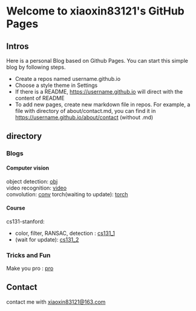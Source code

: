 # Welcome to xiaoxin83121's GitHub Pages

## Intros
Here is a personal Blog based on Github Pages. You can start this simple blog by following steps.
- Create a repos named username.github.io
- Choose a style theme in Settings
- If there is a README, https://username.github.io will direct with the content of README
- To add new pages, create new markdown file in repos. For example, a file with directory of about/contact.md, you can find it in https://username.github.io/about/contact  (without .md)

## directory

### Blogs

#### Computer vision
object detection: [obj](https://xiaoxin83121.github.io/blog/object_detection/)  
video recognition: [video](https://xiaoxin83121.github.io/blog/video_recognition/)  
convolution: [conv](https://xiaoxin83121.github.io/blog/conv_trans/)
torch(waiting to update): [torch](https://xiaoxin83121.github.io/blog/torch/)

#### Course
cs131-stanford:  
- color, filter, RANSAC, detection : [cs131_1](https://xiaoxin83121.github.io/blog/cs131_1/)
- (wait for update): [cs131_2](https://xiaoxin83121.github.io/blog/cs131_2/)

### Tricks and Fun
Make you pro : [pro](https://xiaoxin83121.github.io/blog/tricks/hacker/)

## Contact

contact me with xiaoxin83121@163.com
